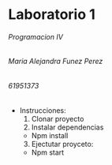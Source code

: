 # Laboratorio 1
###### Programacion IV
###### Maria Alejandra Funez Perez
###### 61951373

* Instrucciones:
  1. Clonar proyecto
  2. Instalar dependencias
    * Npm install
  3. Ejectutar proyceto:
   * Npm start